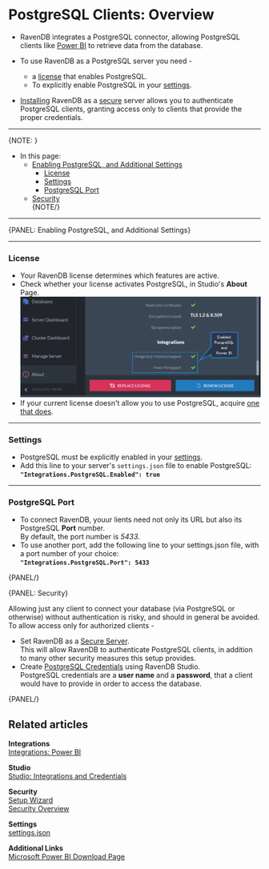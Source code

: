 ﻿# PostgreSQL Clients: Overview

* RavenDB integrates a PostgreSQL connector, allowing PostgreSQL clients like 
  [Power BI](../../integrations/postgresql-clients/power-bi) to retrieve data 
  from the database.  

* To use RavenDB as a PostgreSQL server you need -  
   * a [license](../../studio/server/license-management) that enables PostgreSQL.  
   * To explicitly enable PostgreSQL in your [settings](../../server/configuration/configuration-options).  

* [Installing](../../start/installation/setup-wizard) RavenDB as 
  a [secure](../../server/security/overview) server allows you to authenticate 
  PostgreSQL clients, granting access only to clients that provide the proper credentials.  

---

{NOTE: }

* In this page:  
  * [Enabling PostgreSQL, and Additional Settings](../../integrations/postgresql-clients/overview#enabling-postgresql,-and-additional-settings)  
     * [License](../../integrations/postgresql-clients/overview#license)  
     * [Settings](../../integrations/postgresql-clients/overview#settings)  
     * [PostgreSQL Port](../../integrations/postgresql-clients/overview#postgresql-port)  
  * [Security](../../integrations/postgresql-clients/overview#security)  
{NOTE/}

---

{PANEL: Enabling PostgreSQL, and Additional Settings}

---

### License

* Your RavenDB license determines which features are active.  
* Check whether your license activates PostgreSQL, in Studio's **About** Page.  
  !["About - License"](images/about-license.png "About - License")
* If your current license doesn't allow you to use PostgreSQL, acquire [one that does](../../studio/server/license-management).  

---

### Settings

* PostgreSQL must be explicitly enabled in your [settings](../../server/configuration/configuration-options#json).  
* Add this line to your server's `settings.json` file to enable PostgreSQL:  
  **`"Integrations.PostgreSQL.Enabled": true`**

---

### PostgreSQL Port

* To connect RavenDB, youur lients need not only its URL but also its PostgreSQL **Port** number.  
  By default, the port number is *5433*.  
* To use another port, add the following line to your settings.json file, with a port number 
  of your choice:  
  **`"Integrations.PostgreSQL.Port": 5433`**

{PANEL/}

{PANEL: Security}

Allowing just any client to connect your database (via PostgreSQL or otherwise) 
without authentication is risky, and should in general be avoided. To allow access 
only for authorized clients -  

* Set RavenDB as a [Secure Server](../../server/security/overview).  
  This will allow RavenDB to authenticate PostgreSQL clients, in addition 
  to many other security measures this setup provides.  
* Create [PostgreSQL Credentials](../../studio/database/settings/integrations) using RavenDB Studio.  
  PostgreSQL credentials are a **user name** and a **password**, that a client 
  would have to provide in order to access the database.  

{PANEL/}

## Related articles

**Integrations**  
[Integrations: Power BI](../../integrations/postgresql-clients/power-bi)  

**Studio**  
[Studio: Integrations and Credentials](../../studio/database/settings/integrations)  

**Security**  
[Setup Wizard](../../start/installation/setup-wizard)  
[Security Overview](../../server/security/overview)  

**Settings**  
[settings.json](../../server/configuration/configuration-options#json)  

**Additional Links**  
[Microsoft Power BI Download Page](https://powerbi.microsoft.com/en-us/downloads)  



